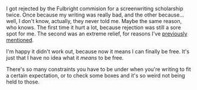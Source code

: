   

I got rejected by the Fulbright commision for a screenwriting scholarship twice. Once because my writing was really bad, and the other because... well, I don't know, actually, they never told me. Maybe the same reason, who knows. The first time it hurt a lot, because rejection was still a sore spot for me. The second was an extreme relief, for reasons I've [previously mentioned](https://aeriellz.github.io/filmmaking/2025/09/04/sick-of-my-favorite-thing.html).

I'm happy it didn't work out, because now it means I can finally be free. It's just that I have no idea what it *means* to be free. 

There's so many constraints you have to be under when you're writing to fit a certain expectation, or to check some boxes and it's so weird not being held to those.
